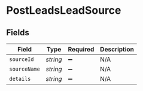 # PostLeadsLeadSource


## Fields

| Field              | Type               | Required           | Description        |
| ------------------ | ------------------ | ------------------ | ------------------ |
| `sourceId`         | *string*           | :heavy_minus_sign: | N/A                |
| `sourceName`       | *string*           | :heavy_minus_sign: | N/A                |
| `details`          | *string*           | :heavy_minus_sign: | N/A                |
